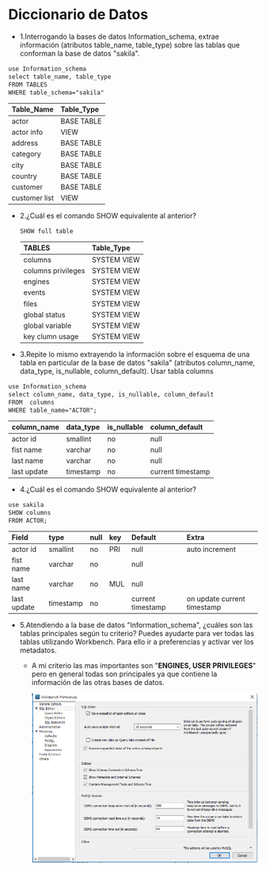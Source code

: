 # Diccionario de Datos


* 1.Interrogando la bases de datos Information_schema, extrae información (atributos table_name, table_type) sobre las tablas que conforman la base de datos "sakila".
```
use Information_schema
select table_name, table_type
FROM TABLES
WHERE table_schema="sakila"
```
| Table_Name     | Table_Type     |
| :------------- | :------------- |
| actor          | BASE TABLE     |
| actor info     |     VIEW       |
| address        | BASE TABLE     |
| category       | BASE TABLE     |
| city           | BASE TABLE     |
| country        | BASE TABLE     |
| customer       | BASE TABLE     |
| customer list  |     VIEW       |


* 2.¿Cuál es el comando SHOW equivalente al anterior?

  ```
  SHOW full table
  ```
  | TABLES                 | Table_Type     |
  | :-------------         | :------------- |
  | columns                | SYSTEM VIEW    |
  | columns privileges     | SYSTEM VIEW    |
  | engines                | SYSTEM VIEW    |
  | events                 | SYSTEM VIEW    |
  | files                  | SYSTEM VIEW    |
  | global status          | SYSTEM VIEW    |
  | global variable        | SYSTEM VIEW    |
  | key clumn usage        | SYSTEM VIEW    |

* 3.Repite lo mismo extrayendo la información sobre el esquema de una tabla en particular de la base de datos "sakila" (atributos column_name, data_type, is_nullable, column_default). Usar tabla columns
```
use Information_schema
select column_name, data_type, is_nullable, column_default
FROM  columns
WHERE table_name="ACTOR";
```
| column_name    | data_type      | is_nullable    | column_default |
| :------------- | :------------- | :------------- | :------------- |
| actor id       | smallint       | no             | null           |
| fist name      | varchar        | no             | null           |
| last name      | varchar        | no             | null           |
| last update    | timestamp      | no             | current  timestamp |

* 4.¿Cuál es el comando SHOW equivalente al anterior?
```
use sakila
SHOW columns
FROM ACTOR;
```
| Field          | type           | null           | key            | Default           | Extra          |
| :------------- | :------------- | :------------- | :------------- | :-------------    | :------------- |
| actor id       | smallint       | no             | PRI            | null              | auto increment |
| fist name      | varchar        | no             |                | null              |                |
| last name      | varchar        | no             | MUL            | null              |                |
| last update    | timestamp      | no             |                | current timestamp |on update current timestamp|

* 5.Atendiendo a la base de datos "Information_schema", ¿cuáles son las tablas principales según tu criterio? Puedes ayudarte para ver todas las tablas utilizando Workbench. Para ello ir a preferencias y activar ver los metadatos.

  * A mi criterio las mas importantes son "**ENGINES, USER PRIVILEGES**" pero en general todas son principales ya que contiene la información de las otras bases de datos.

    ![image](img/img1.png)
